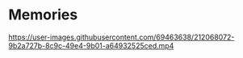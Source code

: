 # Memories

https://user-images.githubusercontent.com/69463638/212068072-9b2a727b-8c9c-49e4-9b01-a64932525ced.mp4

